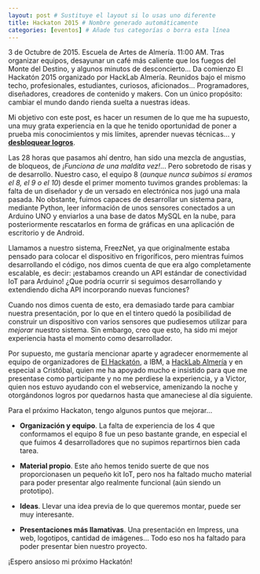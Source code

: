 ```yaml
---
layout: post # Sustituye el layout si lo usas uno diferente
title: Hackaton 2015 # Nombre generado automáticamente
categories: [eventos] # Añade tus categorías o borra esta línea
---
```


3 de Octubre de 2015. Escuela de Artes de Almería. 11:00 AM. Tras organizar equipos, desayunar un café más caliente que los fuegos del Monte del Destino, y algunos minutos de desconcierto... Da comienzo El Hackatón 2015 organizado por HackLab Almería. Reunidos bajo el mismo techo, profesionales, estudiantes, curiosos, aficionados... Programadores, diseñadores, creadores de contenido y makers. Con un único propósito: cambiar el mundo dando rienda suelta a nuestras ideas.

Mi objetivo con este post, es hacer un resumen de lo que me ha supuesto, una muy grata experiencia en la que he tenido oportunidad de poner a prueba mis conocimientos y mis límites, aprender nuevas técnicas... y [**desbloquear logros**](https://instagram.com/p/8aS-OEPPOX/).

Las 28 horas que pasamos ahí dentro, han sido una mezcla de angustias, de bloqueos, de *¡Funciona de una maldita vez!*... Pero sobretodo de risas y de desarrollo. Nuestro caso, el equipo 8 (*aunque nunca subimos si eramos el 8, el 9 o el 10*) desde el primer momento tuvimos grandes problemas: la falta de un diseñador y de un versado en electrónica nos jugó una mala pasada. No obstante, fuimos capaces de desarrollar un sistema para, mediante Python, leer información de unos sensores conectados a un Arduino UNO y enviarlos a una base de datos MySQL en la nube, para posteriormente rescatarlos en forma de gráficas en una aplicación de escritorio y de Android.

Llamamos a nuestro sistema, FreezNet, ya que originalmente estaba pensado para colocar el dispositivo en frigoríficos, pero mientras fuimos desarrollando el código, nos dimos cuenta de que era algo completamente escalable, es decir: ¡estabamos creando un API estándar de conectividad IoT para Arduino! ¿Que podría ocurrir si seguimos desarrollando y extendiendo dicha API incorporando nuevas funciones?

Cuando nos dimos cuenta de esto, era demasiado tarde para cambiar nuestra presentación, por lo que en el tintero quedó la posibilidad de construir un dispositivo con varios sensores que pudiesemos utilizar para *mejorar* nuestro sistema. Sin embargo, creo que esto, ha sido mi mejor experiencia hasta el momento como desarrollador.

Por supuesto, me gustaría mencionar aparte y agradecer enormemente al equipo de organizadores de [El Hackatón](www.elhackaton.com), a IBM, a [HackLab Almería](http://hacklabalmeria.net/) y en especial a Cristóbal, quien me ha apoyado mucho e insistido para que me presentase como participante y no me perdiese la experiencia, y a Victor, quien nos estuvo ayudando con el webservice, amenizando la noche y otorgándonos logros por quedarnos hasta que amaneciese al día siguiente.

Para el próximo Hackaton, tengo algunos puntos que mejorar...

- **Organización y equipo**. La falta de experiencia de los 4 que conformamos el equipo 8 fue un peso bastante grande, en especial el que fuimos 4 desarrolladores que no supimos repartirnos bien cada tarea.

- **Material propio**. Este año hemos tenido suerte de que nos proporcionasen un pequeño kit IoT, pero nos ha faltado mucho material para poder presentar algo realmente funcional (aún siendo un prototipo).

- **Ideas**. Llevar una idea previa de lo que queremos montar, puede ser muy interesante.

- **Presentaciones más llamativas**. Una presentación en Impress, una web, logotipos, cantidad de imágenes... Todo eso nos ha faltado para poder presentar bien nuestro proyecto.

¡Espero ansioso mi próximo Hackatón!
